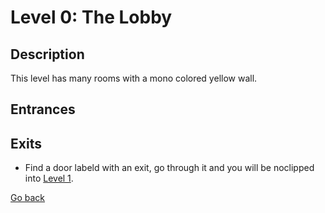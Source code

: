 # Level 0: The Lobby

## Description
This level has many rooms with a mono colored yellow wall.

## Entrances

## Exits
* Find a door labeld with an exit, go through it and you will be noclipped into <a href="./Level_1.md">Level 1</a>.

<a href="./Levels.md">Go back</a>